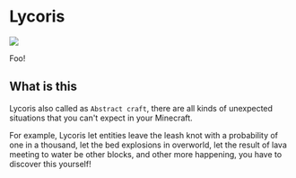 # Lycoris
![](https://count.getloli.com/@@cao-awa.lycoris?name=%40cao-awa.lycoris&padding=7&offset=0&align=top&scale=1&pixelated=1&darkmode=auto)

Foo!

## What is this
Lycoris also called as ``Abstract craft``, there are all kinds of unexpected situations that you can't expect in your Minecraft.

For example, Lycoris let entities leave the leash knot with a probability of one in a thousand, let the bed explosions in overworld, let the result of lava meeting to water be other blocks, and other more happening, you have to discover this yourself!
